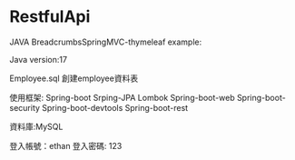 # RestfulApi
JAVA BreadcrumbsSpringMVC-thymeleaf example:

Java version:17

Employee.sql
創建employee資料表

使用框架:
Spring-boot
Srping-JPA
Lombok
Spring-boot-web
Spring-boot-security
Spring-boot-devtools
Spring-boot-rest

資料庫:MySQL

登入帳號：ethan
登入密碼: 123
